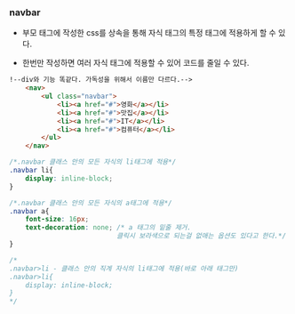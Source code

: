 ### navbar

* 부모 태그에 작성한 css를 상속을 통해 자식 태그의 특정 태그에 적용하게 할 수 있다.

* 한번만 작성하면 여러 자식 태그에 적용할 수 있어 코드를 줄일 수 있다.

```html
!--div와 기능 똑같다. 가독성을 위해서 이름만 다르다.-->
    <nav>
        <ul class="navbar">
            <li><a href="#">영화</a></li>
            <li><a href="#">맛집</a></li>
            <li><a href="#">IT</a></li>
            <li><a href="#">컴퓨터</a></li>
        </ul>
    </nav>
```

```css
/*.navbar 클래스 안의 모든 자식의 li태그에 적용*/
.navbar li{
    display: inline-block; 
}

/*.navbar 클래스 안의 모든 자식의 a태그에 적용*/
.navbar a{
    font-size: 16px;
    text-decoration: none; /* a 태그의 밑줄 제거. 
                           클릭시 보라색으로 되는걸 없애는 옵션도 있다고 한다.*/
}               

/*
.navbar>li - 클래스 안의 직계 자식의 li태그에 적용(바로 아래 태그만)
.navbar>li{
    display: inline-block;
}
*/
```

